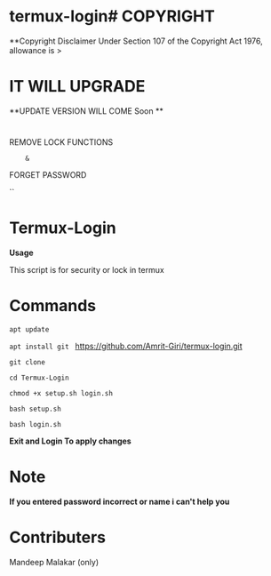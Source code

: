 # termux-login# COPYRIGHT

**Copyright Disclaimer Under Section 107 of the Copyright Act 1976, allowance is >

# IT WILL UPGRADE

**UPDATE VERSION WILL COME Soon **

#

REMOVE LOCK FUNCTIONS

        &

FORGET PASSWORD

``

#

# Termux-Login

**Usage**

This script is for security or lock in termux

# Commands

``apt update``

``apt install git `` https://github.com/Amrit-Giri/termux-login.git

``git clone`` 

``cd Termux-Login``

``chmod +x setup.sh login.sh``

``bash setup.sh``

``bash login.sh``

**Exit and Login To apply changes**

# Note

**If you entered password incorrect or name i can't help you**

# Contributers

Mandeep Malakar (only)
